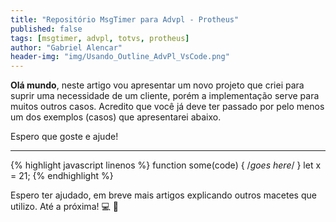 ```yaml
---
title: "Repositório MsgTimer para Advpl - Protheus"
published: false
tags: [msgtimer, advpl, totvs, protheus]
author: "Gabriel Alencar"
header-img: "img/Usando_Outline_AdvPl_VsCode.png"
---
```


**Olá mundo**, neste artigo vou apresentar um novo projeto que criei para suprir uma necessidade de um cliente, porém a implementação serve para muitos outros casos. Acredito que você já deve ter passado por pelo menos um dos exemplos (casos) que apresentarei abaixo.

Espero que goste e ajude!

---

{% highlight javascript linenos %}
    function some(code) { /*goes here*/ }
    let x = 21;
{% endhighlight %}



Espero ter ajudado, em breve mais artigos explicando outros macetes que utilizo. Até a próxima! :computer: :wave:

